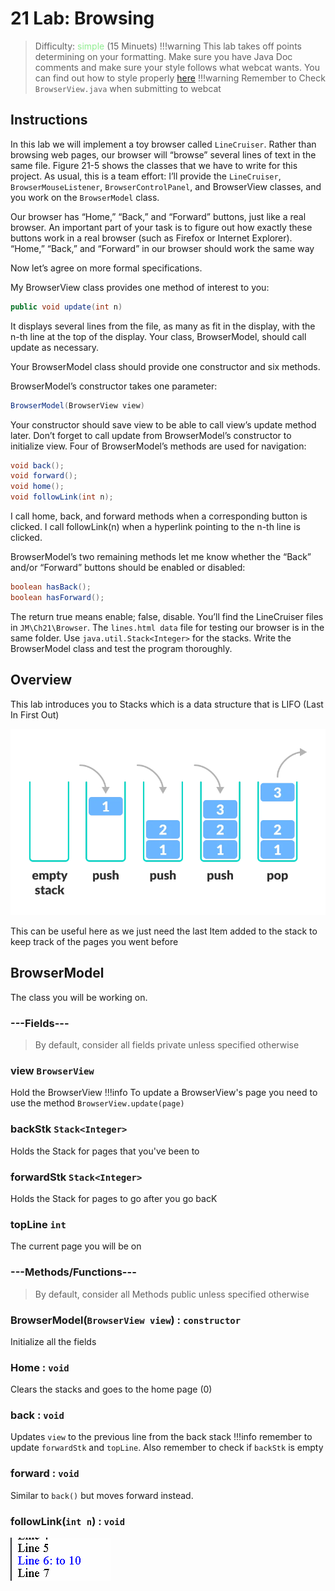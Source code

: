 # 21 Lab: Browsing

>Difficulty: <span style="color:lightgreen">simple</span> (15 Minuets)
!!!warning
    This lab takes off points determining on your formatting. Make sure you have Java Doc comments and make sure your style follows what webcat wants.
    You can find out how to style properly [here](https://haotian2006.github.io/CSALABS/1Tips/#web-cat-style-checker-if-enabled)
!!!warning 
    Remember to Check `BrowserView.java` when submitting to webcat

## Instructions 
In this lab we will implement a toy browser called `LineCruiser`. Rather than
browsing web pages, our browser will “browse” several lines of text in the same file.
Figure 21-5 shows the classes that we have to write for this project. As usual, this is
a team effort: I’ll provide the `LineCruiser`, `BrowserMouseListener`,
`BrowserControlPanel`, and BrowserView classes, and you work on the
`BrowserModel` class.

Our browser has “Home,” “Back,” and “Forward” buttons, just like a real browser.
An important part of your task is to figure out how exactly these buttons work in a
real browser (such as Firefox or Internet Explorer). “Home,” “Back,” and “Forward”
in our browser should work the same way

Now let’s agree on more formal specifications.

My BrowserView class provides one method of interest to you:
```java
public void update(int n)
```
It displays several lines from the file, as many as fit in the display, with the n-th line
at the top of the display. Your class, BrowserModel, should call update as
necessary.

Your BrowserModel class should provide one constructor and six methods.

BrowserModel’s constructor takes one parameter:

```java
BrowserModel(BrowserView view)
```

Your constructor should save view to be able to call view’s update method later.
Don’t forget to call update from BrowserModel’s constructor to initialize view.
Four of BrowserModel’s methods are used for navigation:

```java
void back();
void forward();
void home();
void followLink(int n);
```

I call home, back, and forward methods when a corresponding button is clicked. I
call followLink(n) when a hyperlink pointing to the n-th line is clicked.

BrowserModel’s two remaining methods let me know whether the “Back” and/or
“Forward” buttons should be enabled or disabled: 

```java
boolean hasBack();
boolean hasForward();
```

The return true means enable; false, disable.
You’ll find the LineCruiser files in `JM\Ch21\Browser`. The `lines.html data` file
for testing our browser is in the same folder. Use `java.util.Stack<Integer>`
for the stacks. Write the BrowserModel class and test the program thoroughly. 

## Overview 
This lab introduces you to Stacks which is a data structure that is LIFO (Last In First Out) 

![Alt text](https://github.com/haotian2006/CSALABS/blob/main/Images/Browsing/Stack.png?raw=true)

This can be useful here as we just need the last Item added to the stack to keep track of the pages you went before

## BrowserModel
The class you will be working on.

### **---Fields---**
>By default, consider all fields private unless specified otherwise
### view `BrowserView`

Hold the BrowserView
!!!info 
    To update a BrowserView's page you need to use the method `BrowserView.update(page)`

### backStk `Stack<Integer>`
Holds the Stack for pages that you've been to

### forwardStk `Stack<Integer>`
Holds the Stack for pages to go after you go bacK

### topLine `int`
The current page you will be on


### **---Methods/Functions---**
>By default, consider all Methods public unless specified otherwise
### BrowserModel(`BrowserView view`) : `constructor`
Initialize all the fields 

### Home : `void`
Clears the stacks and goes to the home page (0)

### back : `void`
Updates `view` to the previous line from the back stack 
!!!info
    remember to update `forwardStk` and `topLine`.
    Also remember to check if `backStk` is empty

### forward : `void`
Similar to `back()` but moves forward instead.

### followLink(`int n`) : `void`

![Alt text](https://github.com/haotian2006/CSALABS/blob/main/Images/Browsing/link.png?raw=true)



